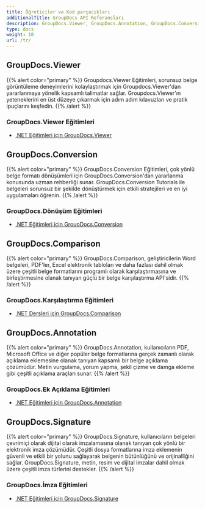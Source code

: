 ```yaml
---
title: Öğreticiler ve Kod parçacıkları
additionalTitle: GroupDocs API Referansları
description: GroupDocs.Viewer, GroupDocs.Annotation, GroupDocs.Conversion ve diğer ürünler gibi GroupDocs Ürünlerine ilişkin eğitimler ve kod parçacıkları.
type: docs
weight: 10
url: /tr/
---
```


## GroupDocs.Viewer
{{% alert color="primary" %}}
Groupdocs.Viewer Eğitimleri, sorunsuz belge görüntüleme deneyimlerini kolaylaştırmak için Groupdocs.Viewer'dan yararlanmaya yönelik kapsamlı talimatlar sağlar. Groupdocs.Viewer'ın yeteneklerini en üst düzeye çıkarmak için adım adım kılavuzları ve pratik ipuçlarını keşfedin.
{{% /alert %}}

### GroupDocs.Viewer Eğitimleri
- [.NET Eğitimleri için GroupDocs.Viewer](../viewer/tr/net/)


## GroupDocs.Conversion
{{% alert color="primary" %}}
GroupDocs.Conversion Eğitimleri, çok yönlü belge formatı dönüşümleri için GroupDocs.Conversion'dan yararlanma konusunda uzman rehberliği sunar. GroupDocs.Conversion Tutorials ile belgeleri sorunsuz bir şekilde dönüştürmek için etkili stratejileri ve en iyi uygulamaları öğrenin.
{{% /alert %}}

### GroupDocs.Dönüşüm Eğitimleri
- [.NET Eğitimleri için GroupDocs.Conversion](../conversion/tr/net/)


## GroupDocs.Comparison
{{% alert color="primary" %}}
GroupDocs.Comparison, geliştiricilerin Word belgeleri, PDF'ler, Excel elektronik tabloları ve daha fazlası dahil olmak üzere çeşitli belge formatlarını programlı olarak karşılaştırmasına ve birleştirmesine olanak tanıyan güçlü bir belge karşılaştırma API'sidir.
{{% /alert %}}

### GroupDocs.Karşılaştırma Eğitimleri
- [.NET Dersleri için GroupDocs.Comparison](../comparison/tr/net/)


## GroupDocs.Annotation
{{% alert color="primary" %}}
GroupDocs.Annotation, kullanıcıların PDF, Microsoft Office ve diğer popüler belge formatlarına gerçek zamanlı olarak açıklama eklemesine olanak tanıyan kapsamlı bir belge açıklama çözümüdür. Metin vurgulama, yorum yapma, şekil çizme ve damga ekleme gibi çeşitli açıklama araçları sunar.
{{% /alert %}}

### GroupDocs.Ek Açıklama Eğitimleri
- [.NET Eğitimleri için GroupDocs.Annotation](../annotation/tr/net/)


## GroupDocs.Signature
{{% alert color="primary" %}}
GroupDocs.Signature, kullanıcıların belgeleri çevrimiçi olarak dijital olarak imzalamasına olanak tanıyan çok yönlü bir elektronik imza çözümüdür. Çeşitli dosya formatlarına imza eklemenin güvenli ve etkili bir yolunu sağlayarak belgenin bütünlüğünü ve orijinalliğini sağlar. GroupDocs.Signature, metin, resim ve dijital imzalar dahil olmak üzere çeşitli imza türlerini destekler.
{{% /alert %}}

### GroupDocs.İmza Eğitimleri
- [.NET Eğitimleri için GroupDocs.Signature](../signature/tr/net/)
